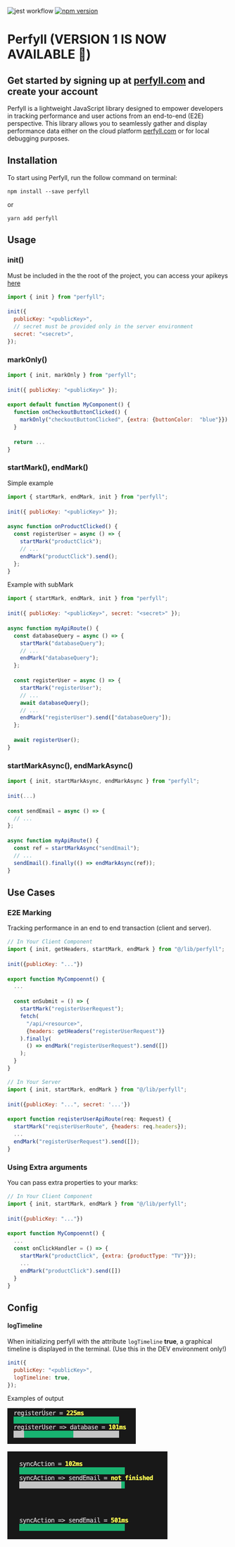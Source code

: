 ![jest workflow](https://github.com/claudivanfilho/perfyll-js/actions/workflows/tests.yaml/badge.svg)
[![npm version](https://img.shields.io/npm/v/perfyll.svg?color=green)](https://www.npmjs.com/package/perfyll)

# Perfyll (VERSION 1 IS NOW AVAILABLE 🎉)

## Get started by signing up at [perfyll.com](perfyll.com) and create your account

Perfyll is a lightweight JavaScript library designed to empower developers in tracking performance and user actions from an end-to-end (E2E) perspective. This library allows you to seamlessly gather and display performance data either on the cloud platform [perfyll.com](https://perfyll.com) or for local debugging purposes.

## Installation

To start using Perfyll, run the follow command on terminal:

```shell
npm install --save perfyll
```

or

```shell
yarn add perfyll
```

## Usage

### init()

Must be included in the the root of the project, you can access your apikeys [here](https://perfyll.com/api-keys)

```javascript
import { init } from "perfyll";

init({
  publicKey: "<publicKey>",
  // secret must be provided only in the server environment
  secret: "<secret>",
});
```

### markOnly()

```javascript
import { init, markOnly } from "perfyll";

init({ publicKey: "<publicKey>" });

export default function MyComponent() {
  function onCheckoutButtonClicked() {
    markOnly("checkoutButtonClicked", {extra: {buttonColor:  "blue"}}).send()
  }

  return ...
}
```

### startMark(), endMark()

Simple example

```javascript
import { startMark, endMark, init } from "perfyll";

init({ publicKey: "<publicKey>" });

async function onProductClicked() {
  const registerUser = async () => {
    startMark("productClick");
    // ...
    endMark("productClick").send();
  };
}
```

Example with subMark

```javascript
import { startMark, endMark, init } from "perfyll";

init({ publicKey: "<publicKey>", secret: "<secret>" });

async function myApiRoute() {
  const databaseQuery = async () => {
    startMark("databaseQuery");
    // ...
    endMark("databaseQuery");
  };

  const registerUser = async () => {
    startMark("registerUser");
    // ...
    await databaseQuery();
    // ...
    endMark("registerUser").send(["databaseQuery"]);
  };

  await registerUser();
}
```

### startMarkAsync(), endMarkAsync()

```javascript
import { init, startMarkAsync, endMarkAsync } from "perfyll";

init(...)

const sendEmail = async () => {
  // ...
};

async function myApiRoute() {
  const ref = startMarkAsync("sendEmail");
  // ...
  sendEmail().finally(() => endMarkAsync(ref));
}
```

## Use Cases

### E2E Marking

Tracking performance in an end to end transaction (client and server).

```javascript
// In Your Client Component
import { init, getHeaders, startMark, endMark } from "@/lib/perfyll";

init({publicKey: "..."})

export function MyCompoennt() {
  ...

  const onSubmit = () => {
    startMark("registerUserRequest");
    fetch(
      "/api/<resource>",
      {headers: getHeaders("registerUserRequest")}
    ).finally(
      () => endMark("registerUserRequest").send([])
    );
  }
}
```

```javascript
// In Your Server
import { init, startMark, endMark } from "@/lib/perfyll";

init({publicKey: "...", secret: '...'})

export function reqisterUserApiRoute(req: Request) {
  startMark("reqisterUserRoute", {headers: req.headers});
  ...
  endMark("registerUserRequest").send([]);
}
```

### Using Extra arguments

You can pass extra properties to your marks:

```javascript
// In Your Client Component
import { init, startMark, endMark } from "@/lib/perfyll";

init({publicKey: "..."})

export function MyCompoennt() {
  ...
  const onClickHandler = () => {
    startMark("productClick", {extra: {productType: "TV"}});
    ...
    endMark("productClick").send([])
  }
}
```

## Config

#### logTimeline

When initializing perfyll with the attribute `logTimeline` **true**, a graphical timeline is displayed in the terminal. (Use this in the DEV environment only!)

```javascript
init({
  publicKey: "<publicKey>",
  logTimeline: true,
});
```

Examples of output

![console result](https://github.com/claudivanfilho/perfyll-js/raw/main/images/console.png)

![console2 result](https://github.com/claudivanfilho/perfyll-js/raw/main/images/console2.png)
